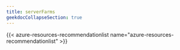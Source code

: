 ```yaml
---
title: serverFarms
geekdocCollapseSection: true
---
```


{{< azure-resources-recommendationlist name="azure-resources-recommendationlist" >}}

